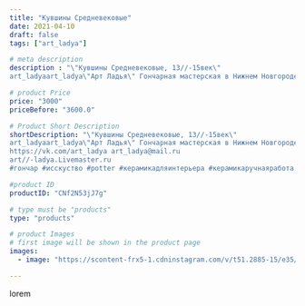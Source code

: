 ```yaml
---
title: "Кувшины Средневековые"
date: 2021-04-10
draft: false
tags: ["art_ladya"]

# meta description
description : "\"Кувшины Средневековые, 13//-15век\" 
art_ladyaart_ladya\"Арт Ладья\" Гончарная мастерская в Нижнем Новгороде. Изготовление керамики и мастер//-классы по обуче"

# product Price
price: "3000"
priceBefore: "3600.0"

# Product Short Description
shortDescription: "\"Кувшины Средневековые, 13//-15век\" 
art_ladyaart_ladya\"Арт Ладья\" Гончарная мастерская в Нижнем Новгороде. Изготовление керамики и мастер//-классы по обучению. 
https://vk.com/art_ladya art_ladya@mail.ru 
art//-ladya.Livemaster.ru
#гончар #исскуство #potter #керамикадляинтерьера #керамикаручнаяработа #гончарнаямастерская #керамиканазаказ #handmade #посудаизглины #керамика #гончарнаяпосуда #эксклюзивнаякерамика #dishes #decor #ceramicar #warrior #claygoods #restaurant #earthenware #ceramic #design #gifts #decanter #ceramicart #jug #источическаякерамика #clay #авторскаякерамика"

#product ID
productID: "CNf2N53jJ7g"

# type must be "products"
type: "products"

# product Images
# first image will be shown in the product page
images:
  - image: "https://scontent-frx5-1.cdninstagram.com/v/t51.2885-15/e35/170521474_2883620345226660_2682133045604350107_n.jpg?se=7&_nc_ht=scontent-frx5-1.cdninstagram.com&_nc_cat=100&_nc_ohc=paRtlUVyjXgAX_8JsXL&edm=APU89FABAAAA&ccb=7-4&oh=92fcbe138a5117e7303fcebcb4705ac1&oe=612BAF53&_nc_sid=86f79a&ig_cache_key=MjU0ODk5NDM2NDExNTAzMzgyNA%3D%3D.2-ccb7-4"

---
```

lorem
